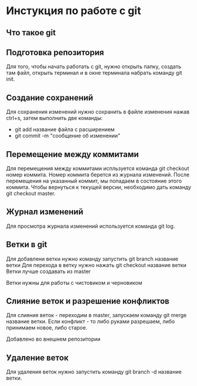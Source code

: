 # Инстукция по работе с git

## Что такое git

## Подготовка репозитория
Для того, чтобы начать работать с git, нужно открыть папку, создать там файл, открыть терминал и в окне терминала набрать команду git init.

## Создание сохранений
Для сохранения изменений нужно сохранить в файле изменения нажав ctrl+s, затем выполнить две команды:
* git add название файла с расширением
* git commit -m "сообщение об изменении"

## Перемещение между коммитами
Для перемещения между коммитами испльзуется команда git checkout номер коммита. Номер коммита берется из журнала изменений. После перемещения на указанный коммит, мы попадаем в состояние этого коммита. Чтобы вернуться к текущей версии, необходимо дать команду git checkout master. 

## Журнал изменений
Для просмотра журнала изменений используется команда git log.

## Ветки в git
Для добавлени ветки нужно команду запустить git branch название ветки
Для перехода в ветку нужно нажать git checkout название ветки
Ветки лучше создавать из master

Ветки нужны для работы с чистовиком и черновиком

## Слияние веток и разрешение конфликтов
Для слияния веток - переходим в master, запускаем команду git merge название ветки. Если конфликт - то либо руками разрешаем, либо принимаем новое, либо старое.

Добавлено во внешнем репозитории

## Удаление веток
Для удаления веток нужно запустить команду git branch -d название ветки.
